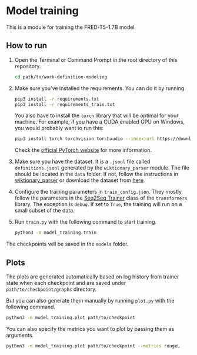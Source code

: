 # Model training

This is a module for training the FRED-T5-1.7B model.

## How to run

1. Open the Terminal or Command Prompt in the root directory of this repository.

    ```bash
    cd path/to/work-definition-modeling
    ```

2. Make sure you've installed the requirements.
You can do it by running

    ```bash
    pip3 install -r requirements.txt
    pip3 install -r requirements_train.txt
    ```

    You also have to install the `torch` library that will be optimal for your machine.
    For example, if you have a CUDA enabled GPU on Windows, you would probably want to run this:

    ```bash
    pip3 install torch torchvision torchaudio --index-url https://download.pytorch.org/whl/cu121
    ```

    Check the [official PyTorch website](https://pytorch.org/get-started/locally/)
    for more information.

3. Make sure you have the dataset. It is a `.jsonl` file called `definitions.jsonl`
generated by the `wiktionary_parser` module. The file should be located in the `data` folder.
If not, follow the instructions in [wiktionary_parser](../wiktionary_parser/README.md) or download the dataset from
[here](https://drive.google.com/file/d/18_DHa_t0Fngqsj8fl2cym4-sZ5pDrlyf/view?usp=sharing).

4. Configure the training parameters in `train_config.json`.
They mostly follow the parameters in the
[Seq2Seq Trainer](https://huggingface.co/transformers/main_classes/trainer.html#trainingarguments)
class of the `transformers` library.
The exception is `debug`. If set to `True`, the training will run on a small subset of the data.

5. Run `train.py` with the following command to start training.

    ```bash
    python3 -m model_training.train
    ```

The checkpoints will be saved in the `models` folder.

## Plots

The plots are generated automatically based on log history from trainer state 
when each checkpoint and are saved under `path/to/checkpoint/graphs` directory.

But you can also generate them manually by running `plot.py` with the following command.

```bash
python3 -m model_training.plot path/to/checkpoint
```

You can also specify the metrics you want to plot by passing them as arguments.

```bash
python3 -m model_training.plot path/to/checkpoint --metrics rougeL
```

